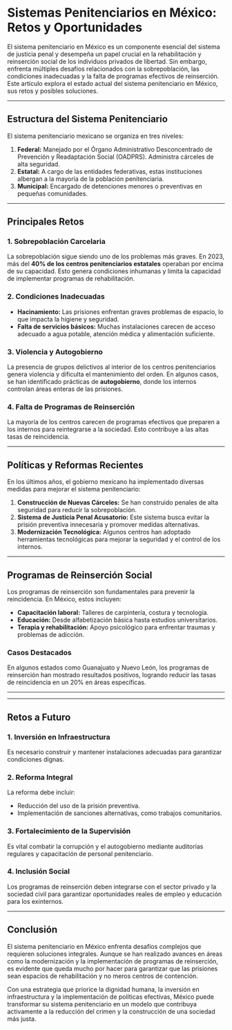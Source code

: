 # Sistemas Penitenciarios en México: Retos y Oportunidades

El sistema penitenciario en México es un componente esencial del sistema de justicia penal y desempeña un papel crucial en la rehabilitación y reinserción social de los individuos privados de libertad. Sin embargo, enfrenta múltiples desafíos relacionados con la sobrepoblación, las condiciones inadecuadas y la falta de programas efectivos de reinserción. Este artículo explora el estado actual del sistema penitenciario en México, sus retos y posibles soluciones.

---

## Estructura del Sistema Penitenciario

El sistema penitenciario mexicano se organiza en tres niveles:

1. **Federal:** Manejado por el Órgano Administrativo Desconcentrado de Prevención y Readaptación Social (OADPRS). Administra cárceles de alta seguridad.
2. **Estatal:** A cargo de las entidades federativas, estas instituciones albergan a la mayoría de la población penitenciaria.
3. **Municipal:** Encargado de detenciones menores o preventivas en pequeñas comunidades.

---

## Principales Retos

### 1. Sobrepoblación Carcelaria

La sobrepoblación sigue siendo uno de los problemas más graves. En 2023, más del **40% de los centros penitenciarios estatales** operaban por encima de su capacidad. Esto genera condiciones inhumanas y limita la capacidad de implementar programas de rehabilitación.

### 2. Condiciones Inadecuadas

- **Hacinamiento:** Las prisiones enfrentan graves problemas de espacio, lo que impacta la higiene y seguridad.
- **Falta de servicios básicos:** Muchas instalaciones carecen de acceso adecuado a agua potable, atención médica y alimentación suficiente.

### 3. Violencia y Autogobierno

La presencia de grupos delictivos al interior de los centros penitenciarios genera violencia y dificulta el mantenimiento del orden. En algunos casos, se han identificado prácticas de **autogobierno**, donde los internos controlan áreas enteras de las prisiones.

### 4. Falta de Programas de Reinserción

La mayoría de los centros carecen de programas efectivos que preparen a los internos para reintegrarse a la sociedad. Esto contribuye a las altas tasas de reincidencia.

---

## Políticas y Reformas Recientes

En los últimos años, el gobierno mexicano ha implementado diversas medidas para mejorar el sistema penitenciario:

1. **Construcción de Nuevas Cárceles:** Se han construido penales de alta seguridad para reducir la sobrepoblación.
2. **Sistema de Justicia Penal Acusatorio:** Este sistema busca evitar la prisión preventiva innecesaria y promover medidas alternativas.
3. **Modernización Tecnológica:** Algunos centros han adoptado herramientas tecnológicas para mejorar la seguridad y el control de los internos.

---

## Programas de Reinserción Social

Los programas de reinserción son fundamentales para prevenir la reincidencia. En México, estos incluyen:

- **Capacitación laboral:** Talleres de carpintería, costura y tecnología.
- **Educación:** Desde alfabetización básica hasta estudios universitarios.
- **Terapia y rehabilitación:** Apoyo psicológico para enfrentar traumas y problemas de adicción.

### Casos Destacados

En algunos estados como Guanajuato y Nuevo León, los programas de reinserción han mostrado resultados positivos, logrando reducir las tasas de reincidencia en un 20% en áreas específicas.

---

---

## Retos a Futuro

### 1. Inversión en Infraestructura

Es necesario construir y mantener instalaciones adecuadas para garantizar condiciones dignas.

### 2. Reforma Integral

La reforma debe incluir:

- Reducción del uso de la prisión preventiva.
- Implementación de sanciones alternativas, como trabajos comunitarios.

### 3. Fortalecimiento de la Supervisión

Es vital combatir la corrupción y el autogobierno mediante auditorías regulares y capacitación de personal penitenciario.

### 4. Inclusión Social

Los programas de reinserción deben integrarse con el sector privado y la sociedad civil para garantizar oportunidades reales de empleo y educación para los exinternos.

---

## Conclusión

El sistema penitenciario en México enfrenta desafíos complejos que requieren soluciones integrales. Aunque se han realizado avances en áreas como la modernización y la implementación de programas de reinserción, es evidente que queda mucho por hacer para garantizar que las prisiones sean espacios de rehabilitación y no meros centros de contención.

Con una estrategia que priorice la dignidad humana, la inversión en infraestructura y la implementación de políticas efectivas, México puede transformar su sistema penitenciario en un modelo que contribuya activamente a la reducción del crimen y la construcción de una sociedad más justa.
